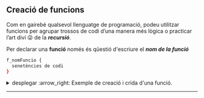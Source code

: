 ## Creació de funcions

Com en gairebé qualsevol llenguatge de programació, podeu utilitzar funcions per agrupar trossos de codi d’una manera més lògica o practicar l’art diví :stuck_out_tongue_winking_eye: de la ***recursió***.

Per declarar una **funció** només és qüestió d'escriure el ***nom de la funció***
```bash
f_nomFuncio {
  senetències de codi
}
```

<details>
 <summary> desplegar :arrow_right: Exemple de creació i crida d'una funció.</summary>
  
### Exemple de creació i crida d'una funció.
Per cridar a una **funció**, només cal fer una crida al ***nom de la funció***, com si es volgués executar un altre programa.

```bash
#!/bin/bash
# Nom:  f_creaFuncions.sh
  function f_acaba {
      exit
   }
           
   function f_hola {
      echo "Hola món!"
   }
           
   f_hola
   f_acaba
   echo "no surto mai!"
```

Fitxer: [f_creaFuncions.sh](../scripts/f_creaFuncions.sh)

De les línia **```2```** a la **```4```** es troba la funció ***```f_acaba```***. I de la **```5```** a  la **```7```** la funció ***```f_hola```***.

Si no esteu del tot segurs del que fa aquest ***```script```***, proveu-lo.

Tingueu en compte que NO cal declarar les funcions en cap ordre específic.

En executar l'***```script```***, primer us n’adonareu: la funció s’anomena ***```f_hola```***, en segon lloc la funció ***```f_acaba```***, i el programa mai arriba a la línia **```10```**.

--------
### Exemple de creació i crida d'una funció amb ***paràmetres***.

```bash
#!/bin/bash
# Nom:  f_creaFunAmbParam.sh
  function f_acaba {
    exit
  }
           
  function f_mostra {
    echo -n $1 
  }
           
  f_mostra "Hola món!"
  f_acaba
   echo "no surto mai!"
```
Fitxer: [f_creaFunAmbParam.sh](../scripts/f_creaFunAmbParam.sh)


Aquest segon ***```script f_creaFunAmbParam.sh```*** és gairebé idèntic a l’anterior. La diferència principal la trobem en la funció  ***```f_mostra```***. Aquesta funció només conté la comanda ***```echo -n $1```***, per tant, el que farà aquesta funció serà mostrar per pantalla el primer del ***arguments*** que rep. Cal recordar que el paràmetre ***```-n```*** a la comanda ***```echo```*** indica que no afegeixñi un salt de línea desprès d'executar la comanda la comanda ***```echo```***.

Per més info podeu visitar [echo man page](http://linuxcommand.org/lc3_man_pages/echoh.html)

Com es pot veure, els ***arguments***, dins de les funcions es tracten de la mateixa manera que els ***arguments*** que es proporcionen a un ***```script```***. És a dir, ***```$1```*** fa referència al primer ***arguments*** rebut,  ***```$2```*** fa referència al segon ***arguments*** rebut, i així succesivament.

</details>
  
  
--------
